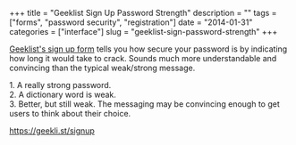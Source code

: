 +++
title = "Geeklist Sign Up Password Strength"
description = ""
tags = ["forms", "password security", "registration"]
date = "2014-01-31"
categories = ["interface"]
slug = "geeklist-sign-password-strength"
+++


<p><a href="https://geekli.st/signup">Geeklist's sign up form</a> tells you how secure your password is by indicating how long it would take to crack. Sounds much more understandable and convincing than the typical weak/strong message.</p>

<div id="screens-full" class="clear"><div class="caption">1. A really strong password.</div><div class="fullimg clear"><a href="http://media.konigi.com/interface/geeklist_signup-1.png" class="group" rel="group" title="1. A really strong password."><img src="http://media.konigi.com/interface/geeklist_signup-1.png" alt="" class="img-responsive"></a></div></div><div id="screens-full" class="clear"><div class="caption">2. A dictionary word is weak. </div><div class="fullimg clear"><a href="http://media.konigi.com/interface/geeklist_signup-2.png" class="group" rel="group" title="2. A dictionary word is weak. "><img src="http://media.konigi.com/interface/geeklist_signup-2.png" alt="" class="img-responsive"></a></div></div><div id="screens-full" class="clear"><div class="caption">3. Better, but still weak. The messaging may be convincing enough to get users to think about their choice.</div><div class="fullimg clear"><a href="http://media.konigi.com/interface/geeklist_signup-3.png" class="group" rel="group" title="3. Better, but still weak. The messaging may be convincing enough to get users to think about their ..."><img src="http://media.konigi.com/interface/geeklist_signup-3.png" alt="" class="img-responsive"></a></div></div>        
<p><a href="https://geekli.st/signup">https://geekli.st/signup</a></p>

